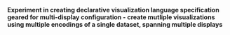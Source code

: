 **Experiment in creating declarative visualization language specification geared for multi-display configuration - create mutliple visualizations using multiple encodings of a single dataset, spanning multiple displays**

